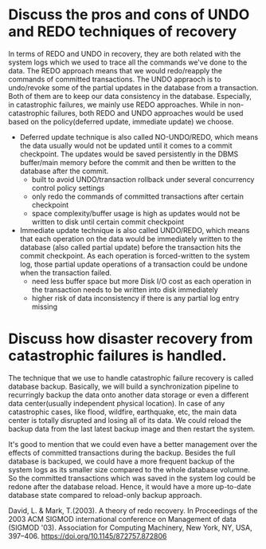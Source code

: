 # Discuss the pros and cons of UNDO and REDO techniques of recovery
In terms of REDO and UNDO in recovery, they are both related with the system logs which we used to trace all the commands we've done to the data. The REDO approach means that we would redo/reapply the commands of committed transactions. The UNDO appraoch is to undo/revoke some of the partial updates in the database from a transaction. Both of them are to keep our data consistency in the database. Especially, in catastrophic failures, we mainly use REDO approaches. While in non-catastrophic failures, both REDO and UNDO approaches would be used based on the policy(deferred update, immediate update) we choose.
* Deferred update technique is also called NO-UNDO/REDO, which means the data usually would not be updated until it comes to a commit checkpoint. The updates would be saved persistently in the DBMS buffer/main memory before the commit and then be written to the database after the commit.
  * built to avoid UNDO/transaction rollback under several concurrency control policy settings
  * only redo the commands of committed transactions after certain checkpoint
  * space complexity/buffer usage is high as updates would not be written to disk until certain commit checkpoint
* Immediate update technique is also called UNDO/REDO, which means that each operation on the data would be immediately written to the database (also called partial update) before the transaction hits the commit checkpoint. As each operation is forced-written to the system log, those partial update operations of a transaction could be undone when the transaction failed.
  * need less buffer space but more Disk I/O cost as each operation in the transaction needs to be written into disk immediately
  * higher risk of data inconsistency if there is any partial log entry missing


# Discuss how disaster recovery from catastrophic failures is handled. 
The technique that we use to handle catastrophic failure recovery is called database backup. Basically, we will build a synchronization pipeline to recurringly backup the data onto another data storage or even a different data center(usually independent physical location). In case of any catastrophic cases, like flood, wildfire, earthquake, etc, the main data center is totally disrupted and losing all of its data. We could reload the backup data from the last latest backup image and then restart the system.

It's good to mention that we could even have a better management over the effects of committed transactions during the backup. Besides the full database is backuped, we could have a more frequent backup of the system logs as its smaller size compared to the whole database volumne. So the committed transactions which was saved in the system log could be redone after the database reload. Hence, it would have a more up-to-date database state compared to reload-only backup approach.

David, L. & Mark, T.(2003). A theory of redo recovery. In Proceedings of the 2003 ACM SIGMOD international conference on Management of data (SIGMOD '03). Association for Computing Machinery, New York, NY, USA, 397–406. https://doi.org/10.1145/872757.872806
